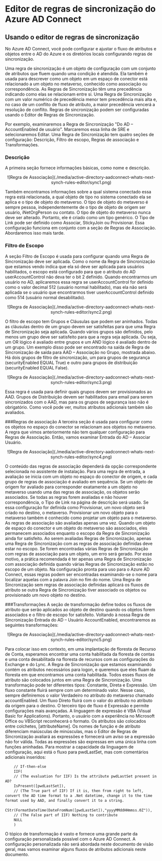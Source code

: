 
<properties 
	pageTitle="Usando o editor de regras de sincronização do Azure AD Connect" 
	description="Saiba como usar o editor de regras de sincronização do Azure AD Connect." 
	services="active-directory" 
	documentationCenter="" 
	authors="billmath" 
	manager="swadhwa" 
	editor="curtand"/>

<tags 
	ms.service="active-directory" 
	ms.workload="identity" 
	ms.tgt_pltfrm="na" 
	ms.devlang="na" 
	ms.topic="article" 
	ms.date="05/28/2015" 
	ms.author="billmath"/>

# Editor de regras de sincronização do Azure AD Connect


## Usando o editor de regras de sincronização

No Azure AD Connect, você pode configurar e ajustar o fluxo de atributos e objetos entre o AD do Azure e os diretórios locais configurando regras de sincronização.

Uma regra de sincronização é um objeto de configuração com um conjunto de atributos que fluem quando uma condição é atendida. Ela também é usada para descrever como um objeto em um espaço de conector está relacionado a um objeto no metaverso, conhecido como associação ou correspondência. As Regras de Sincronização têm uma precedência indicando como elas se relacionam entre si. Uma Regra de Sincronização com um valor numérico de precedência menor tem precedência mais alta e, no caso de um conflito de fluxo de atributo, a maior precedência vencerá a resolução de conflito. Regras de sincronização podem ser configuradas usando o Editor de Regras de Sincronização.

Por exemplo, examinaremos a Regra de Sincronização "Do AD – AccountEnabled de usuário". Marcaremos essa linha de SRE e selecionaremos Editar. Uma Regra de Sincronização tem quatro seções de configuração: Descrição, Filtro de escopo, Regras de associação e Transformações.

### Descrição
A primeira seção fornece informações básicas, como nome e descrição.

<center>![Regra de Associação](./media/active-directory-aadconnect-whats-next-synch-rules-editor/sync1.png) </center>

Também encontramos informações sobre a qual sistema conectado essa regra está relacionada, a qual objeto de tipo no sistema conectado ela se aplica e o tipo de objeto do metaverso. O tipo de objeto do metaverso é sempre pessoa, independentemente de o tipo de objeto de origem ser usuário, iNetOrgPerson ou contato. O tipo de objeto do metaverso nunca deve ser alterado. Portanto, ele é criado como um tipo genérico. O Tipo de Link pode ser definido como Associar, StickyJoin ou Provisionar. Essa configuração funciona em conjunto com a seção de Regras de Associação. Abordaremos isso mais tarde.

### Filtro de Escopo

A seção Filtro de Escopo é usada para configurar quando uma Regra de Sincronização deve ser aplicada. Como o nome da Regra de Sincronização que estamos vendo indica que ela só deve ser aplicada para usuários habilitados, o escopo está configurado para que o atributo do AD userAccountControl não deva ter o bit 2 definido. Quando encontrarmos um usuário no AD, aplicaremos essa regra se userAccountControl for definido como o valor decimal 512 (usuário normal habilitado), mas ela não será aplicada se o usuário que encontrarmos tiver userAccountControl definido como 514 (usuário normal desabilitado).

<center>![Regra de Associação](./media/active-directory-aadconnect-whats-next-synch-rules-editor/sync2.png) </center>

O filtro de escopo tem Grupos e Cláusulas que podem ser aninhados. Todas as cláusulas dentro de um grupo devem ser satisfeitas para que uma Regra de Sincronização seja aplicada. Quando vários grupos são definidos, pelo menos um grupo deve ser satisfeito para que a regra seja aplicada. Ou seja, um OR lógico é avaliado entre grupos e um AND lógico é avaliado dentro de um grupo. Um exemplo disso pode ser encontrado na saída de Regra de Sincronização de saída para AAD – Associação no Grupo, mostrada abaixo. Há dois grupos de filtro de sincronização, um para grupos de segurança (securityEnabled EQUAL True) e outro para grupos de distribuição (securityEnabled EQUAL False).

<center>![Regra de Associação](./media/active-directory-aadconnect-whats-next-synch-rules-editor/sync3.png) </center>

Essa regra é usada para definir quais grupos devem ser provisionados ao AAD. Grupos de Distribuição devem ser habilitados para email para serem sincronizados com o AAD, mas para os grupos de segurança isso não é obrigatório. Como você pode ver, muitos atributos adicionais também são avaliados.

###Regras de associação
A terceira seção é usada para configurar como os objetos no espaço do conector se relacionam aos objetos no metaverso. A regra que vimos anteriormente não tem qualquer configuração para Regras de Associação. Então, vamos examinar Entrada do AD – Associar Usuário.

<center>![Regra de Associação](./media/active-directory-aadconnect-whats-next-synch-rules-editor/sync4.png) </center>

O conteúdo das regras de associação dependerá da opção correspondente selecionada no assistente de instalação. Para uma regra de entrada, a avaliação se inicia com um objeto no espaço do conector de origem, e cada grupo de regras de associação é avaliado em sequência. Se um objeto de origem for avaliado para corresponder exatamente a um objeto no metaverso usando uma das regras de associação, os objetos serão associados. Se todas as regras forem avaliadas e não houver correspondência, o Tipo de Link na página de descrição será usado. Se essa configuração for definida como Provisionar, um novo objeto será criado no destino, o metaverso. Provisionar um novo objeto para o metaverso também é conhecido como projetar um objeto para o metaverso. As regras de associação são avaliadas apenas uma vez. Quando um objeto de espaço do conector e um objeto do metaverso são associados, eles permanecem associados enquanto o escopo da Regra de Sincronização ainda for satisfeito. Ao serem avaliadas Regras de Sincronização, apenas uma Regra de Sincronização com as regras de associação definidas deve estar no escopo. Se forem encontradas várias Regras de Sincronização com regras de associação para um objeto, um erro será gerado. Por esse motivo, a prática recomendada é ter apenas uma Regra de Sincronização com associação definida quando várias Regras de Sincronização estão no escopo de um objeto. Na configuração pronta para uso para o Azure AD Connect, essas regras podem ser encontradas examinando-se o nome para localizar aquelas com a palavra Join no fim do nome. Uma Regra de Sincronização sem regras de associação definidas aplicará os fluxos de atributo se outra Regra de Sincronização tiver associado os objetos ou provisionado um novo objeto no destino.

###Transformações
A seção de transformação define todos os fluxos de atributo que serão aplicados ao objeto de destino quando os objetos forem associados e o filtro de escopo for satisfeito. Voltando à nossa Regra de Sincronização Entrada do AD – Usuário AccountEnabled, encontraremos as seguintes transformações:

<center>![Regra de Associação](./media/active-directory-aadconnect-whats-next-synch-rules-editor/sync5.png) </center>

Para colocar isso em contexto, em uma implantação de floresta de Recurso de Conta, esperamos encontrar uma conta habilitada da floresta de contas e uma conta desabilitada na floresta de recursos com as configurações do Exchange e do Lync. A Regra de Sincronização que estamos examinando contém os atributos necessários para logon, e queremos que eles fluam da floresta em que encontramos uma conta habilitada. Todos esses fluxos de atributo são colocados juntos em uma Regra de Sincronização. Uma transformação pode ter diferentes tipos: Constante, Direta e Expressão. Um fluxo constante fluirá sempre com um determinado valor. Nesse caso, sempre definiremos o valor Verdadeiro no atributo do metaverso chamado accountEnabled. Um fluxo Direto fluirá com o valor do atributo no atributo da origem para o destino. O terceiro tipo de fluxo é Expressão e permite configurações mais avançadas. A linguagem de expressão é VBA (Visual Basic for Applications). Portanto, o usuário com a experiência no Microsoft Office ou VBScript reconhecerá o formato. Os atributos são colocados entre colchetes, [attributeName]. Os nomes de função e de atributo diferenciam maiúsculas de minúsculas, mas o Editor de Regras de Sincronização avaliará as expressões e fornecerá um aviso se a expressão não for válida. Todas as expressões são expressas em uma única linha com funções aninhadas. Para mostrar a capacidade da linguagem de configuração, aqui está o fluxo para pwdLastSet, mas com comentários adicionais inseridos:

		// If-then-else
		IIF(
		// (The evaluation for IIF) Is the attribute pwdLastSet present in AD? 
		IsPresent([pwdLastSet]),
		// (The True part of IIF) If it is, then from right to left, convert the AD time format to a .Net datetime, change it to the time format used by AAD, and finally convert it to a string.
		CStr(FormatDateTime(DateFromNum([pwdLastSet]),"yyyyMMddHHmmss.0Z")),
		// (The False part of IIF) Nothing to contribute
		NULL
		)

O tópico de transformação é vasto e fornece uma grande parte da configuração personalizada possível com o Azure AD Connect. A configuração personalizada não será abordada neste documento de visão geral, mas vamos examinar alguns fluxos de atributos adicionais neste documento.
 

<!---HONumber=62-->